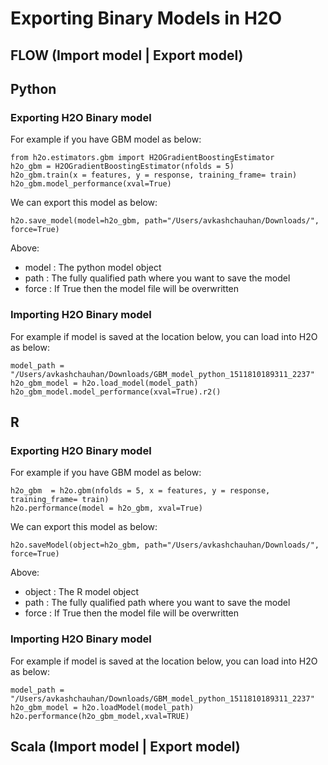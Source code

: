 # Exporting Binary Models in H2O #


## FLOW (Import model | Export model) ##

## Python ##

### Exporting H2O Binary model ###
For example if you have GBM model as below:
```
from h2o.estimators.gbm import H2OGradientBoostingEstimator
h2o_gbm = H2OGradientBoostingEstimator(nfolds = 5)
h2o_gbm.train(x = features, y = response, training_frame= train)
h2o_gbm.model_performance(xval=True)
```
We can export this model as below:
```
h2o.save_model(model=h2o_gbm, path="/Users/avkashchauhan/Downloads/", force=True)
```
Above: 
 - model : The python model object
 - path  : The fully qualified path where you want to save the model
 - force : If True then the model file will be overwritten
 
### Importing H2O Binary model ###

For example if model is saved at the location below, you can load into H2O as below:
```
model_path = "/Users/avkashchauhan/Downloads/GBM_model_python_1511810189311_2237"
h2o_gbm_model = h2o.load_model(model_path)
h2o_gbm_model.model_performance(xval=True).r2()
```

## R ##

### Exporting H2O Binary model ###

For example if you have GBM model as below:
```
h2o_gbm  = h2o.gbm(nfolds = 5, x = features, y = response, training_frame= train)
h2o.performance(model = h2o_gbm, xval=True)
```
We can export this model as below:
```
h2o.saveModel(object=h2o_gbm, path="/Users/avkashchauhan/Downloads/", force=True)
```
Above: 
 - object : The R model object
 - path  : The fully qualified path where you want to save the model
 - force : If True then the model file will be overwritten
 
### Importing H2O Binary model ###
For example if model is saved at the location below, you can load into H2O as below:
```
model_path = "/Users/avkashchauhan/Downloads/GBM_model_python_1511810189311_2237"
h2o_gbm_model = h2o.loadModel(model_path)
h2o.performance(h2o_gbm_model,xval=TRUE)
```

## Scala (Import model | Export model) ##


